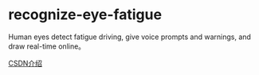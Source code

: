 # recognize-eye-fatigue

Human eyes detect fatigue driving, give voice prompts and warnings, and draw real-time online。

[CSDN介绍](https://blog.csdn.net/zoiiiiii/article/details/103357087)
